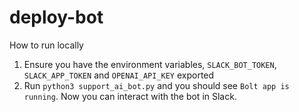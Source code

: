 # deploy-bot

How to run locally
1. Ensure you have the environment variables, `SLACK_BOT_TOKEN`, `SLACK_APP_TOKEN` and `OPENAI_API_KEY` exported
2. Run `python3 support_ai_bot.py` and you should see `Bolt app is running`. Now you can interact with the bot in Slack.
